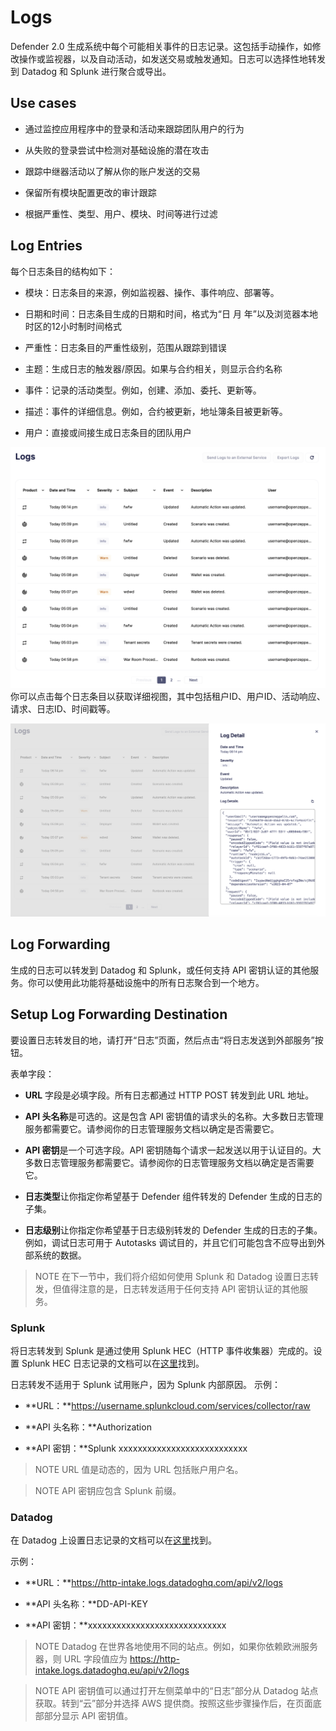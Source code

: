 # Logs
Defender 2.0 生成系统中每个可能相关事件的日志记录。这包括手动操作，如修改操作或监视器，以及自动活动，如发送交易或触发通知。日志可以选择性地转发到 Datadog 和 Splunk 进行聚合或导出。

## Use cases
* 通过监控应用程序中的登录和活动来跟踪团队用户的行为

* 从失败的登录尝试中检测对基础设施的潜在攻击

* 跟踪中继器活动以了解从你的账户发送的交易

* 保留所有模块配置更改的审计跟踪

* 根据严重性、类型、用户、模块、时间等进行过滤

## Log Entries
每个日志条目的结构如下：

* 模块：日志条目的来源，例如监视器、操作、事件响应、部署等。

* 日期和时间：日志条目生成的日期和时间，格式为“日 月 年”以及浏览器本地时区的12小时制时间格式

* 严重性：日志条目的严重性级别，范围从跟踪到错误

* 主题：生成日志的触发器/原因。如果与合约相关，则显示合约名称

* 事件：记录的活动类型。例如，创建、添加、委托、更新等。

* 描述：事件的详细信息。例如，合约被更新，地址簿条目被更新等。

* 用户：直接或间接生成日志条目的团队用户

![logs](img/logs.png)
你可以点击每个日志条目以获取详细视图，其中包括租户ID、用户ID、活动响应、请求、日志ID、时间戳等。

![logs-detailed](img/logs-detailed.png)

## Log Forwarding
生成的日志可以转发到 Datadog 和 Splunk，或任何支持 API 密钥认证的其他服务。你可以使用此功能将基础设施中的所有日志聚合到一个地方。

## Setup Log Forwarding Destination
要设置日志转发目的地，请打开“日志”页面，然后点击“将日志发送到外部服务”按钮。

表单字段：

* **URL** 字段是必填字段。所有日志都通过 HTTP POST 转发到此 URL 地址。

* **API 头名称**是可选的。这是包含 API 密钥值的请求头的名称。大多数日志管理服务都需要它。请参阅你的日志管理服务文档以确定是否需要它。

* **API 密钥**是一个可选字段。API 密钥随每个请求一起发送以用于认证目的。大多数日志管理服务都需要它。请参阅你的日志管理服务文档以确定是否需要它。

* **日志类型**让你指定你希望基于 Defender 组件转发的 Defender 生成的日志的子集。

* **日志级别**让你指定你希望基于日志级别转发的 Defender 生成的日志的子集。例如，调试日志可用于 Autotasks 调试目的，并且它们可能包含不应导出到外部系统的数据。

> NOTE
在下一节中，我们将介绍如何使用 Splunk 和 Datadog 设置日志转发，但值得注意的是，日志转发适用于任何支持 API 密钥认证的其他服务。

### Splunk
将日志转发到 Splunk 是通过使用 Splunk HEC（HTTP 事件收集器）完成的。设置 Splunk HEC 日志记录的文档可以在[这里](https://docs.splunk.com/Documentation/Splunk/latest/Data/UsetheHTTPEventCollector)找到。

日志转发不适用于 Splunk 试用账户，因为 Splunk 内部原因。
示例：

* **URL：**https://username.splunkcloud.com/services/collector/raw

* **API 头名称：**Authorization

* **API 密钥：**Splunk xxxxxxxxxxxxxxxxxxxxxxxxxxx

> NOTE
URL 值是动态的，因为 URL 包括账户用户名。

> NOTE
API 密钥应包含 Splunk 前缀。

### Datadog
在 Datadog 上设置日志记录的文档可以在[这里](https://docs.datadoghq.com/logs/)找到。

示例：

* **URL：**https://http-intake.logs.datadoghq.com/api/v2/logs

* **API 头名称：**DD-API-KEY

* **API 密钥：**xxxxxxxxxxxxxxxxxxxxxxxxxxxxx

> NOTE
Datadog 在世界各地使用不同的站点。例如，如果你依赖欧洲服务器，则 URL 字段值应为 https://http-intake.logs.datadoghq.eu/api/v2/logs

> NOTE
API 密钥值可以通过打开左侧菜单中的“日志”部分从 Datadog 站点获取。转到“云”部分并选择 AWS 提供商。按照这些步骤操作后，在页面底部部分显示 API 密钥值。